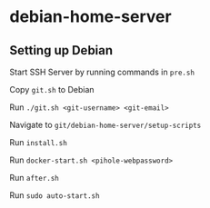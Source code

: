 # debian-home-server

## Setting up Debian

Start SSH Server by running commands in `pre.sh`

Copy `git.sh` to Debian

Run `./git.sh <git-username> <git-email>`

Navigate to `git/debian-home-server/setup-scripts`

Run `install.sh`

Run `docker-start.sh <pihole-webpassword>`

Run `after.sh`

Run `sudo auto-start.sh`
